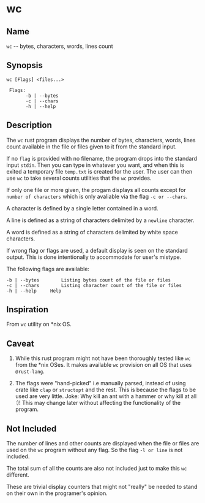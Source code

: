 # wc
     
## Name

`wc` -- bytes, characters, words, lines count
	 
## Synopsis
     
    wc [Flags] <files...>
	 
     Flags: 
           -b | --bytes 
           -c | --chars 
           -h | --help  

## Description
     
The `wc` rust program displays the number of bytes, characters, words, lines count available in the file or files given to it from the standard input. 
	 
If no `flag` is provided with no filename, the program drops into the standard input `stdin`. Then you can type in whatever you want, and when this is exited a temporary file `temp.txt` is created for the user. The user can then use `wc` to take several counts utilities that the `wc` provides.
	 
If only one file or more given, the progam displays all counts except for `number of characters` which is only avaliable via the flag `-c or --chars`.
	 
A character is defined by a single letter contained in a word.
	 
A line is defined as a string of characters delimited by a `newline` character. 

A word is defined as a string of characters delimited by white space characters.  

If wrong flag or flags are used, a default display is seen on the standard output. This is done intentionally to accommodate for user's mistype.  
	 

The following flags are available:

    -b | --bytes		Listing bytes count of the file or files
    -c | --chars		Listing character count of the file or files
    -h | --help		Help


##  Inspiration
From `wc` utility on *nix OS.
	
##  Caveat
1. While this rust program might not have been thoroughly tested like `wc` from the *nix OSes. It makes available `wc` provision on all OS that uses `@rust-lang`.
	
2. The flags were "hand-picked" i.e manually parsed, instead of using crate like `clap` or `structopt` and the rest. This is because the flags to be used are very little. Joke: Why kill an ant with a hammer or why kill at all :)! This may change later without affecting the functionality of the program. 
     
##  Not Included
The number of lines and other counts are displayed when the file or files are used on the `wc` program without any flag. So the flag `-l or line` is not included.

The total sum of all the counts are also not included just to make this `wc` different.

These are trivial display counters that might not "really" be needed to stand on their own in the programer's opinion. 
